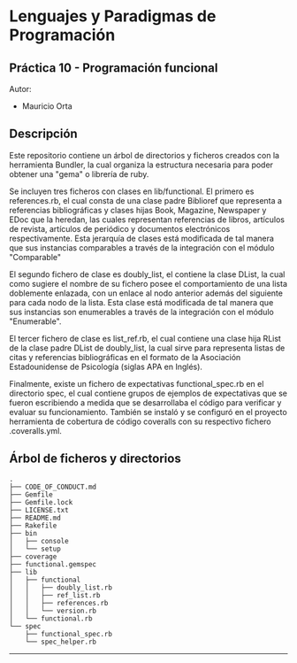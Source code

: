 Lenguajes y Paradigmas de Programación
==================


Práctica 10 - Programación funcional
-----------

Autor:

* Mauricio Orta

Descripción
----------------------

Este repositorio contiene un árbol de directorios y ficheros creados con la herramienta Bundler, la cual organiza la estructura necesaria para 
poder obtener una "gema" o librería de ruby.

Se incluyen tres ficheros con clases en lib/functional. El primero es references.rb, el cual consta de una clase padre Biblioref que representa a referencias bibliográficas
y clases hijas Book, Magazine, Newspaper y EDoc que la heredan, las cuales representan referencias de libros, artículos de revista, artículos de periódico y documentos
electrónicos respectivamente. Esta jerarquía de clases está modificada de tal manera que sus instancias comparables a través de la integración con el módulo "Comparable"

El segundo fichero de clase es doubly_list, el contiene la clase DList, la cual como sugiere el nombre de su fichero posee el comportamiento de
una lista doblemente enlazada, con un enlace al nodo anterior además del siguiente para cada nodo de la lista. Esta clase está modificada de tal 
manera que sus instancias son enumerables a través de la integración con el módulo "Enumerable".

El tercer fichero de clase es list_ref.rb, el cual contiene una clase hija RList de la clase padre DList de doubly_list, la cual sirve para representa 
listas de citas y referencias bibliográficas en el formato de la Asociación Estadounidense de Psicología (siglas APA en Inglés).

Finalmente, existe un fichero de expectativas functional_spec.rb en el directorio spec, el cual contiene grupos de ejemplos de expectativas
que se fueron escribiendo a medida que se desarrollaba el código para verificar y evaluar su funcionamiento. También se instaló y se configuró en el
proyecto herramienta de cobertura de código coveralls con su respectivo fichero .coveralls.yml.


Árbol de ficheros y directorios
-------------------------------
``` 
.
├── CODE_OF_CONDUCT.md
├── Gemfile
├── Gemfile.lock
├── LICENSE.txt
├── README.md
├── Rakefile
├── bin
│   ├── console
│   └── setup
├── coverage
├── functional.gemspec
├── lib
│   ├── functional
│   │   ├── doubly_list.rb
│   │   ├── ref_list.rb
│   │   ├── references.rb
│   │   └── version.rb
│   └── functional.rb
└── spec
    ├── functional_spec.rb
    └── spec_helper.rb

``` 
    
---------------------------
